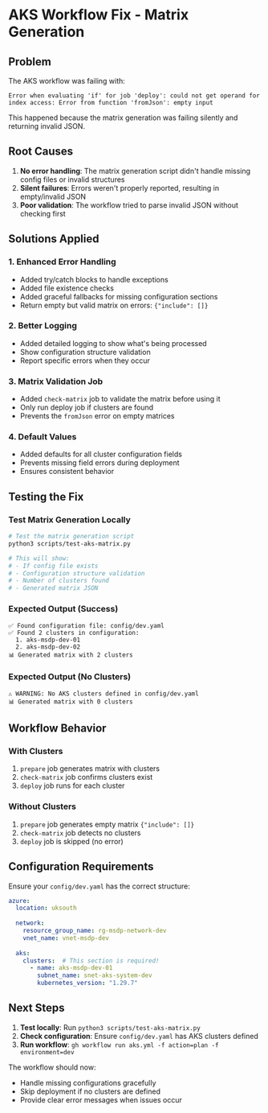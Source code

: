 # AKS Workflow Fix - Matrix Generation

## Problem
The AKS workflow was failing with:
```
Error when evaluating 'if' for job 'deploy': could not get operand for index access: Error from function 'fromJson': empty input
```

This happened because the matrix generation was failing silently and returning invalid JSON.

## Root Causes
1. **No error handling**: The matrix generation script didn't handle missing config files or invalid structures
2. **Silent failures**: Errors weren't properly reported, resulting in empty/invalid JSON
3. **Poor validation**: The workflow tried to parse invalid JSON without checking first

## Solutions Applied

### 1. Enhanced Error Handling
- Added try/catch blocks to handle exceptions
- Added file existence checks
- Added graceful fallbacks for missing configuration sections
- Return empty but valid matrix on errors: `{"include": []}`

### 2. Better Logging
- Added detailed logging to show what's being processed
- Show configuration structure validation
- Report specific errors when they occur

### 3. Matrix Validation Job
- Added `check-matrix` job to validate the matrix before using it
- Only run deploy job if clusters are found
- Prevents the `fromJson` error on empty matrices

### 4. Default Values
- Added defaults for all cluster configuration fields
- Prevents missing field errors during deployment
- Ensures consistent behavior

## Testing the Fix

### Test Matrix Generation Locally
```bash
# Test the matrix generation script
python3 scripts/test-aks-matrix.py

# This will show:
# - If config file exists
# - Configuration structure validation
# - Number of clusters found
# - Generated matrix JSON
```

### Expected Output (Success)
```
✅ Found configuration file: config/dev.yaml
✅ Found 2 clusters in configuration:
  1. aks-msdp-dev-01
  2. aks-msdp-dev-02
📊 Generated matrix with 2 clusters
```

### Expected Output (No Clusters)
```
⚠️ WARNING: No AKS clusters defined in config/dev.yaml
📊 Generated matrix with 0 clusters
```

## Workflow Behavior

### With Clusters
1. `prepare` job generates matrix with clusters
2. `check-matrix` job confirms clusters exist
3. `deploy` job runs for each cluster

### Without Clusters
1. `prepare` job generates empty matrix `{"include": []}`
2. `check-matrix` job detects no clusters
3. `deploy` job is skipped (no error)

## Configuration Requirements

Ensure your `config/dev.yaml` has the correct structure:

```yaml
azure:
  location: uksouth
  
  network:
    resource_group_name: rg-msdp-network-dev
    vnet_name: vnet-msdp-dev
    
  aks:
    clusters:  # This section is required!
      - name: aks-msdp-dev-01
        subnet_name: snet-aks-system-dev
        kubernetes_version: "1.29.7"
```

## Next Steps

1. **Test locally**: Run `python3 scripts/test-aks-matrix.py`
2. **Check configuration**: Ensure `config/dev.yaml` has AKS clusters defined
3. **Run workflow**: `gh workflow run aks.yml -f action=plan -f environment=dev`

The workflow should now:
- Handle missing configurations gracefully
- Skip deployment if no clusters are defined
- Provide clear error messages when issues occur